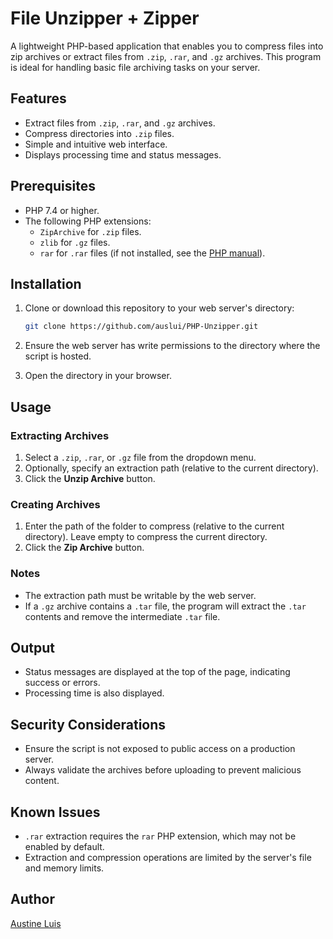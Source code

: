 # File Unzipper + Zipper

A lightweight PHP-based application that enables you to compress files into zip archives or extract files from `.zip`, `.rar`, and `.gz` archives. This program is ideal for handling basic file archiving tasks on your server.

## Features

- Extract files from `.zip`, `.rar`, and `.gz` archives.
- Compress directories into `.zip` files.
- Simple and intuitive web interface.
- Displays processing time and status messages.

## Prerequisites

- PHP 7.4 or higher.
- The following PHP extensions:
  - `ZipArchive` for `.zip` files.
  - `zlib` for `.gz` files.
  - `rar` for `.rar` files (if not installed, see the [PHP manual](http://php.net/manual/en/rar.installation.php)).

## Installation

1. Clone or download this repository to your web server's directory:
   ```bash
   git clone https://github.com/auslui/PHP-Unzipper.git
   ```

2. Ensure the web server has write permissions to the directory where the script is hosted.

3. Open the directory in your browser.

## Usage

### Extracting Archives

1. Select a `.zip`, `.rar`, or `.gz` file from the dropdown menu.
2. Optionally, specify an extraction path (relative to the current directory).
3. Click the **Unzip Archive** button.

### Creating Archives

1. Enter the path of the folder to compress (relative to the current directory). Leave empty to compress the current directory.
2. Click the **Zip Archive** button.

### Notes

- The extraction path must be writable by the web server.
- If a `.gz` archive contains a `.tar` file, the program will extract the `.tar` contents and remove the intermediate `.tar` file.

## Output

- Status messages are displayed at the top of the page, indicating success or errors.
- Processing time is also displayed.

## Security Considerations

- Ensure the script is not exposed to public access on a production server.
- Always validate the archives before uploading to prevent malicious content.

## Known Issues

- `.rar` extraction requires the `rar` PHP extension, which may not be enabled by default.
- Extraction and compression operations are limited by the server's file and memory limits.

## Author

[Austine Luis](https://github.com/auslui)
